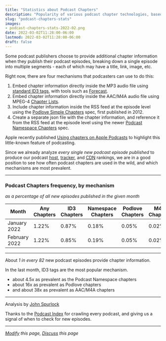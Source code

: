 ```yaml
---
title: "Statistics about Podcast Chapters"
description: "Popularity of various podcast chapter technologies, based on number of new episodes published"
slug: "podcast-chapters-stats"
images:
- podcast-chapters-stats-2022-02.png
date: 2022-03-02T11:28:00-06:00
lastmod: 2022-03-02T11:28:00-06:00
draft: false
---
```

Some podcast publishers choose to provide additional chapter information when they publish their podcast episodes,
breaking down a single episode into multiple segments - each of which may have a title, link, image, etc.

Right now, there are four mechanisms that podcasters can use to do this:
1. Embed chapter information directly inside the MP3 audio file using [standard ID3 tags](https://id3.org/id3v2-chapters-1.0), with tools such as [Forecast](https://overcast.fm/forecast).
2. Embed chapter information directly inside the AAC/M4A audio file using MPEG-4 [Chapter Lists](https://developer.apple.com/library/archive/documentation/QuickTime/QTFF/QTFFChap3/qtff3.html#//apple_ref/doc/uid/TP40000939-CH205-57863).
3. Include chapter information inside the RSS feed at the episode level using the [Podlove Simple Chapters](https://podlove.org/simple-chapters) spec, first published in 2012.
4. Create a separate json file with the chapter information, and reference it from the RSS feed at the episode level using the newer [Podcast Namespace Chapters](https://github.com/Podcastindex-org/podcast-namespace/blob/main/docs/1.0.md#chapters) spec.


Apple recently published [Using chapters on Apple Podcasts](https://podcasters.apple.com/support/2482-using-chapters-on-apple-podcasts) to highlight this little-known feature of podcasting.

Since we already analyze _every single new podcast episode published_ to produce our podcast [host](/podcast-hosts-by-episode-share), [tracker](/podcast-trackers-by-episode-share), and [CDN](/podcast-cdns-by-episode-share) rankings, we are in a good position to see how often podcast chapters are used in the wild, and which mechanisms are most prevalent.

---

### Podcast Chapters frequency, by mechanism

_as a percentage of all new episodes published in the given month_

| Month | Any Chapters  | ID3 Chapters   | Namespace Chapters | Podlove Chapters | M4A Chapters |
|---------------|-------|-------|-----------|---------|-------|
| January 2022  | 1.22% | 0.87% | 0.18%     | 0.05%   | 0.02% |
| February 2022 | 1.22% | 0.85% | 0.19%     | 0.05%   | 0.02% |

---

About *1 in every 82* new podcast episodes provide chapter information.

In the last month, ID3 tags are the most popular mechanism.
- about 4.5x as prevalent as the Podcast Namespace chapters
- about 16x as prevalent as Podlove chapters
- and about 38x as prevalent as AAC/M4A chapters

---

Analysis by [John Spurlock](https://twitter.com/johnspurlock)

Thanks to the [Podcast Index](https://podcastindex.org/) for crawling every podcast, and giving us a signal of when 
to check for new episodes.

---
*[Modify](https://github.com/skymethod/livewire-web/blob/master/content/posts/podcast-chapters-stats.md) this page, [Discuss](https://github.com/skymethod/livewire-web/discussions) this page*
